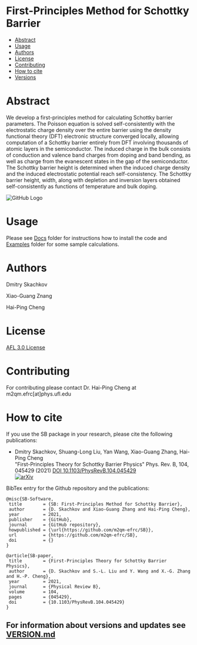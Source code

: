 # First-Principles Method for Schottky Barrier

* [Abstract](https://github.com/Dmitry-Skachkov/SB/blob/main/README.md#abstract)
* [Usage](https://github.com/Dmitry-Skachkov/SB/blob/main/README.md#usage)
* [Authors](https://github.com/Dmitry-Skachkov/SB/blob/main/README.md#authors)
* [License](https://github.com/Dmitry-Skachkov/SB/blob/main/README.md#license)
* [Contributing](https://github.com/Dmitry-Skachkov/SB/blob/main/README.md#contributing)
* [How to cite](README.md#how-to-cite)
* [Versions](VERSION.md)

# Abstract

We develop a first-principles method for calculating Schottky barrier parameters. The Poisson equation is solved self-consistently with the electrostatic charge density over the entire barrier using the density functional theory (DFT) electronic structure converged locally, allowing computation of a Schottky barrier entirely from DFT involving thousands of atomic layers in the semiconductor. The induced charge in the bulk consists of conduction and valence band charges from doping and band bending, as well as charge from the evanescent states in the gap of the semiconductor. The Schottky barrier height is determined when the induced charge density and the induced electrostatic potential reach self-consistency. The Schottky barrier height, width, along with depletion and inversion layers obtained self-consistently as functions of temperature and bulk doping.

![GitHub Logo](https://github.com/Dmitry-Skachkov/SchottkyBarrier/blob/main/Docs/logo.jpg)

# Usage

Please see [Docs](Docs) folder for instructions how to install the code and [Examples](Examples) folder for some sample calculations. 

# Authors

Dmitry Skachkov

Xiao-Guang Znang

Hai-Ping Cheng

# License

[AFL 3.0 License](https://github.com/Dmitry-Skachkov/SB/blob/main/LICENSE.md) 

# Contributing

For contributing please contact Dr. Hai-Ping Cheng at m2qm.efrc[at]phys.ufl.edu

# How to cite

If you use the SB package in your research, please cite the following publications:

* Dmitry Skachkov, Shuang-Long Liu, Yan Wang, Xiao-Guang Zhang, Hai-Ping Cheng  
"First-Principles Theory for Schottky Barrier Physics" Phys. Rev. B, 104, 045429 (2021) [DOI 10.1103/PhysRevB.104.045429](https://doi.org/10.1103/PhysRevB.104.045429)  
[![arXiv](https://img.shields.io/badge/arXiv-2001.00710-b31b1b.svg?style=plastic)](https://arxiv.org/abs/2001.00710)


BibTex entry for the Github repository and the publications:

    @misc{SB-Software,
     title        = {SB: First-Principles Method for Schottky Barrier},
     author       = {D. Skachkov and Xiao-Guang Zhang and Hai-Ping Cheng},
     year         = 2021,
     publisher    = {GitHub},
     journal      = {GitHub repository},
     howpublished = {\url{https://github.com/m2qm-efrc/SB}},
     url          = {https://github.com/m2qm-efrc/SB},
     doi          = {}
    }
   
    @article{SB-paper,
     title        = {First-Principles Theory for Schottky Barrier Physics},
     author       = {D. Skachkov and S.-L. Liu and Y. Wang and X.-G. Zhang and H.-P. Cheng},
     year         = 2021,
     journal      = {Physical Review B},
     volume       = 104,
     pages        = {045429},
     doi          = {10.1103/PhysRevB.104.045429}
    }
   
## For information about versions and updates see [VERSION.md](VERSION.md) 





